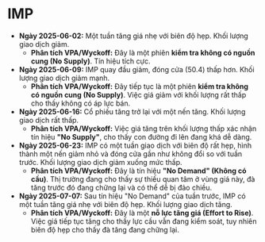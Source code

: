 # IMP

- **Ngày 2025-06-02:** Một tuần tăng giá nhẹ với biên độ hẹp. Khối lượng giao dịch giảm.
    - **Phân tích VPA/Wyckoff:** Đây là một phiên **kiểm tra không có nguồn cung (No Supply)**. Tín hiệu tích cực.
- **Ngày 2025-06-09:** IMP quay đầu giảm, đóng cửa (50.4) thấp hơn. Khối lượng giao dịch giảm mạnh.
    - **Phân tích VPA/Wyckoff:** Đây tiếp tục là một phiên **kiểm tra không có nguồn cung (No Supply)**. Việc giá giảm với khối lượng rất thấp cho thấy không có áp lực bán.
- **Ngày 2025-06-16:** Cổ phiếu tăng trở lại với một nến tăng. Khối lượng giao dịch rất thấp.
    - **Phân tích VPA/Wyckoff:** Việc giá tăng trên khối lượng thấp xác nhận tín hiệu **"No Supply"**, cho thấy con đường đi lên đang khá dễ dàng.
- **Ngày 2025-06-23:** IMP có một tuần giao dịch với biên độ rất hẹp, hình thành một nến giảm nhỏ và đóng cửa gần như không đổi so với tuần trước. Khối lượng giao dịch giảm xuống mức thấp.
    - **Phân tích VPA/Wyckoff:** Đây là tín hiệu **"No Demand" (Không có cầu)**. Thị trường đang cho thấy sự thiếu quan tâm ở vùng giá này, đà tăng trước đó đang chững lại và có thể dễ bị đảo chiều.
- **Ngày 2025-07-07:** Sau tín hiệu "No Demand" của tuần trước, IMP có một tuần tăng giá nhẹ với biên độ hẹp. Khối lượng giao dịch tăng.
    - **Phân tích VPA/Wyckoff:** Đây là một **nỗ lực tăng giá (Effort to Rise)**. Việc giá tiếp tục tăng cho thấy lực cầu vẫn đang kiểm soát, tuy nhiên biên độ hẹp cho thấy đà tăng đang chững lại.


